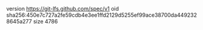 version https://git-lfs.github.com/spec/v1
oid sha256:450e7c727a2fe59cdb4e3ee1ffd2129d5255ef99ace38700da4492328645a277
size 4786
